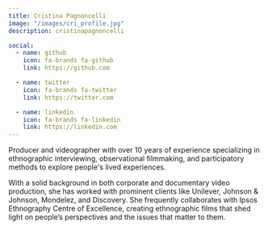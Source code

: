```yaml
---
title: Cristina Pagnoncelli
image: "/images/cri_profile.jpg"
description: cristinapagnoncelli

social:
  - name: github
    icon: fa-brands fa-github
    link: https://github.com

  - name: twitter
    icon: fa-brands fa-twitter
    link: https://twitter.com

  - name: linkedin
    icon: fa-brands fa-linkedin
    link: https://linkedin.com
---
```


Producer and videographer with over 10 years of experience specializing in ethnographic interviewing, observational filmmaking, and participatory methods to explore people's lived experiences.

With a solid background in both corporate and documentary video production,  she has worked with prominent clients like Unilever, Johnson & Johnson, Mondelez, and Discovery.
She frequently collaborates with Ipsos Ethnography Centre of Excellence, creating ethnographic films that shed light on people’s perspectives and the issues that matter to them.
